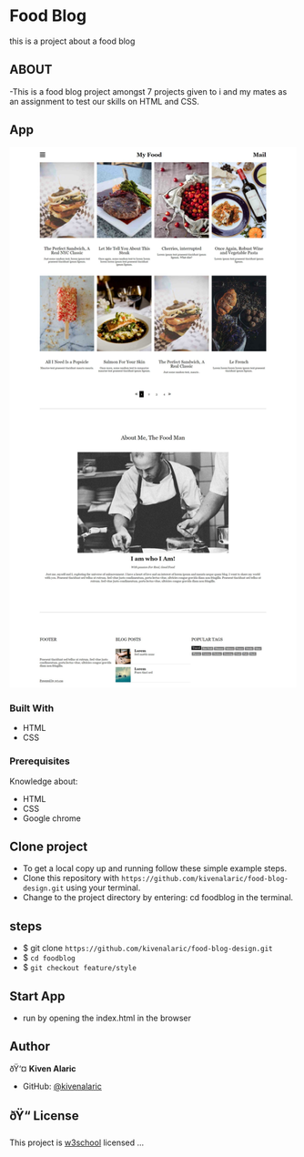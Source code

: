 # Food Blog

this is a project about a food blog

## ABOUT
-This is a food blog project amongst 7 projects given to i and my mates as an assignment to test our skills on HTML and CSS. 

## App

![Home](assets/images/food2.jpeg)

### Built With

- HTML
- CSS
### Prerequisites

Knowledge about:

- HTML
- CSS
- Google chrome

## Clone project

- To get a local copy up and running follow these simple example steps.
- Clone this repository with `https://github.com/kivenalaric/food-blog-design.git` using your terminal.
- Change to the project directory by entering: cd foodblog in the terminal.

## steps

- $ git clone `https://github.com/kivenalaric/food-blog-design.git`
- $ `cd foodblog`
- $ `git checkout feature/style`

## Start App

- run by opening the index.html in the browser

## Author

ðŸ‘¤ **Kiven Alaric**

- GitHub: [@kivenalaric](https://github.com/kivenalaric/food-blog-design.git)

## ðŸ“ License

This project is [w3school](./LICENSE) licensed ...